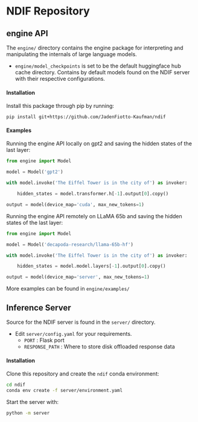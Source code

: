 # NDIF Repository
## engine API

The `engine/` directory contains the engine package for interpreting and manipulating the internals of large language models.

- `engine/model_checkpoints` is set to be the default huggingface hub cache directory. Contains by default models found on the NDIF server with their respective configurations.

#### Installation

Install this package through pip by running:

`pip install git+https://github.com/JadenFiotto-Kaufman/ndif`

#### Examples

Running the engine API locally on gpt2 and saving the hidden states of the last layer:

```python
from engine import Model

model = Model('gpt2')

with model.invoke('The Eiffel Tower is in the city of') as invoker:

    hidden_states = model.transformer.h[-1].output[0].copy()

output = model(device_map='cuda', max_new_tokens=1)

```

Running the engine API remotely on LLaMA 65b and saving the hidden states of the last layer:

```python
from engine import Model

model = Model('decapoda-research/llama-65b-hf')

with model.invoke('The Eiffel Tower is in the city of') as invoker:

    hidden_states = model.model.layers[-1].output[0].copy()

output = model(device_map='server', max_new_tokens=1)
```

More examples can be found in `engine/examples/`

## Inference Server

Source for the NDIF server is found in the `server/` directory.

- Edit `server/config.yaml` for your requirements. 
    - `PORT` : Flask port
    - `RESPONSE_PATH` : Where to store disk offloaded response data

#### Installation

Clone this repository and create the `ndif` conda environment:

```bash
cd ndif
conda env create -f server/environment.yaml
```

Start the server with:

```bash
python -m server
``` 